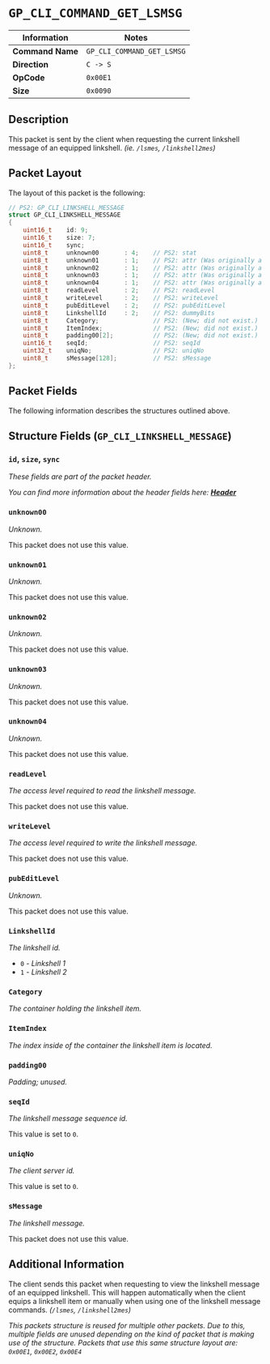 # `GP_CLI_COMMAND_GET_LSMSG`

| Information               | Notes |
|---                        |---    |
| **Command Name**          | `GP_CLI_COMMAND_GET_LSMSG` |
| **Direction**             | `C -> S` |
| **OpCode**                | `0x00E1` |
| **Size**                  | `0x0090` |

## Description

This packet is sent by the client when requesting the current linkshell message of an equipped linkshell. _(ie. `/lsmes`, `/linkshell2mes`)_

## Packet Layout

The layout of this packet is the following:

```cpp
// PS2: GP_CLI_LINKSHELL_MESSAGE
struct GP_CLI_LINKSHELL_MESSAGE
{
    uint16_t    id: 9;
    uint16_t    size: 7;
    uint16_t    sync;
    uint8_t     unknown00       : 4;    // PS2: stat
    uint8_t     unknown01       : 1;    // PS2: attr (Was originally a single 4 bit value.)
    uint8_t     unknown02       : 1;    // PS2: attr (Was originally a single 4 bit value.)
    uint8_t     unknown03       : 1;    // PS2: attr (Was originally a single 4 bit value.)
    uint8_t     unknown04       : 1;    // PS2: attr (Was originally a single 4 bit value.)
    uint8_t     readLevel       : 2;    // PS2: readLevel
    uint8_t     writeLevel      : 2;    // PS2: writeLevel
    uint8_t     pubEditLevel    : 2;    // PS2: pubEditLevel
    uint8_t     LinkshellId     : 2;    // PS2: dummyBits
    uint8_t     Category;               // PS2: (New; did not exist.)
    uint8_t     ItemIndex;              // PS2: (New; did not exist.)
    uint8_t     padding00[2];           // PS2: (New; did not exist.)
    uint16_t    seqId;                  // PS2: seqId
    uint32_t    uniqNo;                 // PS2: uniqNo
    uint8_t     sMessage[128];          // PS2: sMessage
};
```

## Packet Fields

The following information describes the structures outlined above.

## Structure Fields (`GP_CLI_LINKSHELL_MESSAGE`)

### `id`, `size`, `sync`

_These fields are part of the packet header._

_You can find more information about the header fields here: [**Header**](/world/HEADER.md)_

### `unknown00`

_Unknown._

This packet does not use this value.

### `unknown01`

_Unknown._

This packet does not use this value.

### `unknown02`

_Unknown._

This packet does not use this value.

### `unknown03`

_Unknown._

This packet does not use this value.

### `unknown04`

_Unknown._

This packet does not use this value.

### `readLevel`

_The access level required to read the linkshell message._

This packet does not use this value.

### `writeLevel`

_The access level required to write the linkshell message._

This packet does not use this value.

### `pubEditLevel`

_Unknown._

This packet does not use this value.

### `LinkshellId`

_The linkshell id._

  - `0` - _Linkshell 1_
  - `1` - _Linkshell 2_

### `Category`

_The container holding the linkshell item._

### `ItemIndex`

_The index inside of the container the linkshell item is located._

### `padding00`

_Padding; unused._

### `seqId`

_The linkshell message sequence id._

This value is set to `0`.

### `uniqNo`

_The client server id._

This value is set to `0`.

### `sMessage`

_The linkshell message._

This packet does not use this value.

## Additional Information

The client sends this packet when requesting to view the linkshell message of an equipped linkshell. This will happen automatically when the client equips a linkshell item or manually when using one of the linkshell message commands. _(`/lsmes`, `/linkshell2mes`)_

_This packets structure is reused for multiple other packets. Due to this, multiple fields are unused depending on the kind of packet that is making use of the structure. Packets that use this same structure layout are: `0x00E1`, `0x00E2`, `0x00E4`_
